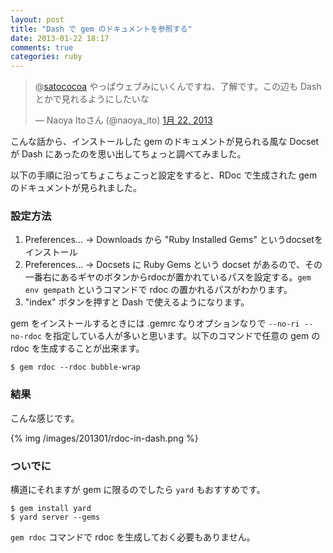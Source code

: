 ```yaml
---
layout: post
title: "Dash で gem のドキュメントを参照する"
date: 2013-01-22 18:17
comments: true
categories: ruby
---
```


<blockquote class="twitter-tweet" data-in-reply-to="293602772425777154" lang="ja"><p>@<a href="https://twitter.com/satococoa">satococoa</a> やっぱウェブみにいくんですね、了解です。この辺も Dash とかで見れるようにしたいな</p>&mdash; Naoya Itoさん (@naoya_ito) <a href="https://twitter.com/naoya_ito/status/293602967179911168" data-datetime="2013-01-22T06:16:16+00:00">1月 22, 2013</a></blockquote>
<script async src="//platform.twitter.com/widgets.js" charset="utf-8"></script>

こんな話から、インストールした gem のドキュメントが見られる風な Docset が Dash にあったのを思い出してちょっと調べてみました。

以下の手順に沿ってちょこちょこっと設定をすると、RDoc で生成された gem のドキュメントが見られました。

### 設定方法

1. Preferences… -> Downloads から "Ruby Installed Gems" というdocsetをインストール
1. Preferences… -> Docsets に Ruby Gems という docset があるので、その一番右にあるギヤのボタンからrdocが置かれているパスを設定する。`gem env gempath` というコマンドで rdoc の置かれるパスがわかります。
1. "index" ボタンを押すと Dash で使えるようになります。

gem をインストールするときには .gemrc なりオプションなりで `--no-ri --no-rdoc` を指定している人が多いと思います。以下のコマンドで任意の gem の rdoc を生成することが出来ます。

```
$ gem rdoc --rdoc bubble-wrap
```


### 結果

こんな感じです。

{% img /images/201301/rdoc-in-dash.png %}


### ついでに
横道にそれますが gem に限るのでしたら `yard` もおすすめです。

```
$ gem install yard
$ yard server --gems
```

`gem rdoc` コマンドで rdoc を生成しておく必要もありません。